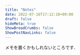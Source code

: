 ```yaml
---
title: "Notes"
date: 2022-07-16T17:12:10+09:00
draft: false
hideMeta: true
ShowBreadCrumbs: false
ShowPostNavLinks: false
---
```


メモを置くかもしれないところです．

